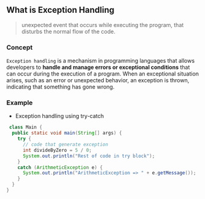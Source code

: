 ## What is Exception Handling

> unexpected event that occurs while executing the program, that disturbs the normal flow of the code.

### Concept

`Exception handling` is a mechanism in programming languages that allows developers to **handle and manage errors or exceptional conditions** 
that can occur during the execution of a program. When an exceptional situation arises, such as an error or unexpected behavior, an exception is thrown, 
indicating that something has gone wrong.

### Example

* Exception handling using try-catch
```java
 class Main {
  public static void main(String[] args) {
    try {
      // code that generate exception
      int divideByZero = 5 / 0;
      System.out.println("Rest of code in try block");
    }
    catch (ArithmeticException e) {
      System.out.println("ArithmeticException => " + e.getMessage());
    }
  }
}
```
